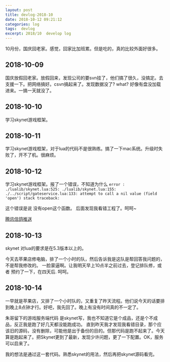 ```yaml
---
layout: post
title: devlog-2018-10
date: 2018-10-12 09:21:12
categories: log
tags:  devlog
excerpt: 2018/10  develop log
---
```


10月份，国庆回老家。感觉，回家比加班累。但是吃的，真的比较外面好很多。


2018-10-09
------

国庆放假回老家。放假回来，发现公司的要svn挂了，他们搞了很久，没搞定。去支援一下。把网络搞好。csvn搞起来了。发现数据没了? what? 好像有盘没加载进来。一搞一天就没了。

2018-10-10
------

学习skynet游戏框架。

2018-10-11
------

学习skynet游戏框架，对于lua的代码不是很熟练。搞了一下mac系统。升级时失败了，开不了机。很麻烦。

2018-10-12
------

学习skynet游戏框架。报了一个错误，不知道为什么 `error : ./lualib/skynet.lua:525: ./lualib/skynet.lua:155: ./../script/gateservice.lua:133: attempt to call a nil value (field 'open')
stack traceback:` 

这个错误是说 没有open这个函数。 后面发现我看错工程了。呵呵~
  
[腾讯信鸽推送](http://xg.qq.com/docs/)


2018-10-13
------

skynet 对lua的要求是在5.3版本以上的。

今天去苹果店修电脑，排了一个小时的队，然后告诉我是这队是帮回答我问题的，不是帮我修改的。 一脸蒙逼啊。让我明天早上10点半之前过去，登记排队修，或者 预约了一下，在四天后. 呵呵。

2018-10-14
------

一早就是苹果店，又排了一个小时队的，又重复了昨天流程。他们说今天的话要排到晚上8点钟才行。好吧，我先回了。晚上有没有时间真的不一定了。

朱哥留下的游戏服务端代码 是skynet写，我也不知道它是个成品，还是个不成品，反正我是跑了好几天都没能跑成功。 直到昨天我才发现我看错目录，那个应该旧的源码，没有删除，可能他是出于备份的目的。但那代码是跑不起来了。今天算是跑起来了。把Skynet更到了最新，发现少许问题，更了一下配置。OK，服务可以启来了。 

我的想法是通过这一套代码。熟悉skynet的用法，然后再把skynet源码看完。